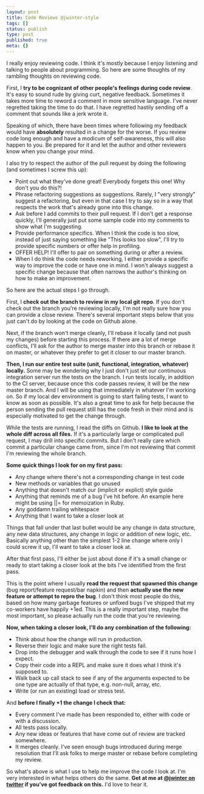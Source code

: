 ```yaml
---
layout: post
title: Code Reviews @jwinter-style
tags: []
status: publish
type: post
published: true
meta: {}
---
```


I really enjoy reviewing code. I think it's mostly because I enjoy listening  and talking to people about programming. So here are some thoughts of my rambling thoughts on reviewing code.

First, I **try to be cognizant of other people's feelings during code review**. It's easy to sound rude by giving curt, negative feedback. Sometimes it takes more time to reword a comment in more sensitive language. I've never regretted taking the time to do that. I have regretted hastily sending off a comment that sounds like a jerk wrote it.

Speaking of which, there have been times where following my feedback would have **absolutely** resulted in a change for the worse. If you review code long enough and have a modicum of self-awareness, this will also happen to you. Be prepared for it and let the author and other reviewers know when you change your mind.

I also try to respect the author of the pull request by doing the following (and sometimes I screw this up):
* Point out what they've done great! Everybody forgets this one! Why don't you do this?!
* Phrase refactoring suggestions as suggestions. Rarely, I "very strongly" suggest a refactoring, but even in that case I try to say so in a way that respects the work that's already gone into this change.
* Ask before I add commits to their pull request. If I don't get a response quickly, I'll generally just put some sample code into my comments to show what I'm suggesting.
* Provide performance specifics. When I think the code is too slow, instead of just saying something like "This looks too slow", I'll try to provide specific numbers or offer help in profiling.
* OFFER HELP! I'll offer to pair on something during or after a review.
* When I do think the code needs reworking, I either provide a specific way to improve the code or have one in mind. I won't always suggest a specific change because that often narrows the author's thinking on how to make an improvement.

So here are the actual steps I go through.

First, I **check out the branch to review in my local git repo**. If you don't check out the branch you're reviewing locally, I'm not really sure how you can provide a close review. There's several important steps below that you just can't do by looking at the code on Github alone.

Next, if the branch won't merge cleanly, I'll rebase it locally (and not push my changes) before starting this process. If there are a lot of merge conflicts, I'll ask for the author to merge master into this branch or rebase it on master, or whatever they prefer to get it closer to our master branch.

**Then, I run our entire test suite (unit, functional, integration, whatever) locally.** Some may be wondering why I just don't just let our continuous integration server run the tests on the branch. I run tests locally, in addition to the CI server, because once this code passes review, it will be the new master branch. And I will be using that immediately in whatever I'm working on. So if my local dev environment is going to start failing tests, I want to know as soon as possible. It's also a great time to ask for help because the person sending the pull request still has the code fresh in their mind and is especially motivated to get the change through.

While the tests are running, I read the diffs on Github. **I like to look at the whole diff across all files.** If it's a particularly large or complicated pull request, I may drill into specific commits. But I don't really care which commit a particular change came from, since I'm not reviewing that commit I'm reviewing the whole branch. 

**Some quick things I look for on my first pass:**
* Any change where there's not a corresponding change in test code
* New methods or variables that go unused
* Anything that doesn't match our (implicit or explict) style guide
* Anything that reminds me of a bug I've hit before. An example here might be using ||= for memoization in Ruby.
* Any goddamn trailing whitespace
* Anything that I want to take a closer look at

Things that fall under that last bullet would be any change in data structure, any new data structures, any change in logic or addition of new logic, etc. Basically anything other than the simplest 1-2 line change where only I could screw it up, I'll want to take a closer look at.

After that first pass, I'll either be just about done if it's a small change or ready to start taking a closer look at the bits I've identified from the first pass. 

This is the point where I usually **read the request that spawned this change** (bug report/feature request/bar napkin) and then **actually use the new feature or attempt to repro the bug**. I don't think most people do this, based on how many garbage features or unfixed bugs I've shipped that my co-workers have happily +1ed. This is a really important step, maybe the most important, so please actually run the code that you're reviewing.

**Now, when taking a closer look, I'll do any combination of the following:**
* Think about how the change will run in production.
* Reverse their logic and make sure the right tests fail.
* Drop into the debugger and walk through the code to see if it runs how I expect.
* Copy their code into a REPL and make sure it does what I think it's supposed to.
* Walk back up call stack to see if any of the arguments expected to be one type are actually of that type, e.g. non-null, array, etc.
* Write (or run an existing) load or stress test.


And **before I finally +1 the change I check that:**
* Every comment I've made has been responded to, either with code or with a discussion.
* All tests pass locally.
* Any new ideas or features that have come out of review are tracked somewhere.
* It merges cleanly. I've seen enough bugs introduced during merge resolution that I'll ask folks to merge master or rebase before completing my review.

So what's above is what I use to help me improve the code I look at. I'm very interested in what helps others do the same. **Get at me at [@jwinter on twitter](https://twitter.com/jwinter) if you've got feedback on this.** I'd love to hear it.
